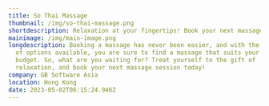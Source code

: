 ```yaml
---
title: So Thai Massage
thumbnail: /img/so-thai-massage.png
shortdescription: Relaxation at your fingertips! Book your next massage with ease.
mainimage: /img/main-image.png
longdescription: Booking a massage has never been easier, and with the variety
  of options available, you are sure to find a massage that suits your needs and
  budget. So, what are you waiting for? Treat yourself to the gift of
  relaxation, and book your next massage session today!
company: GB Software Asia
location: Hong Kong
date: 2023-05-02T06:15:24.946Z
---
```

